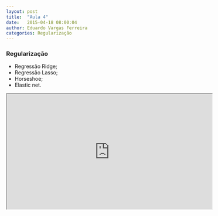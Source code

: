 ```yaml
---
layout: post
title:  "Aula 4"
date:   2015-04-18 08:00:04
author: Eduardo Vargas Ferreira
categories: Regularização
---
```


<h3>Regularização</h3>
  <ul>
  <li>Regressão Ridge;</li>
  <li>Regressão Lasso;</li>
  <li>Horseshoe;</li>
	<li>Elastic net.</li>
</ul>

<center>
<iframe width="560" height="315" src="https://www.youtube.com/embed/zAlX1V3lK5s?autoplay=0"> </iframe>
</center>
